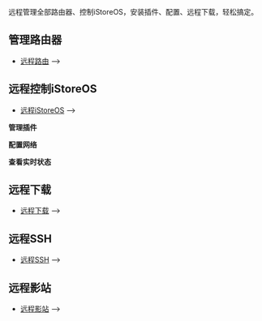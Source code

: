远程管理全部路由器、控制iStoreOS，安装插件、配置、远程下载，轻松搞定。

## 管理路由器

* [远程路由](/zh/guide/linkease_app/tutorial.md#远程路由) -->

## 远程控制iStoreOS

* [远程iStoreOS](/zh/guide/linkease_app/tutorial.md#web网页服务) -->

**管理插件**

**配置网络**

**查看实时状态**

## 远程下载

* [远程下载](/zh/guide/linkease_app/tutorial.md#远程下载) -->

## 远程SSH

* [远程SSH](/zh/guide/linkease_app/tutorial.md#远程ssh) -->

## 远程影站

* [远程影站](/zh/guide/linkease_app/tutorial.md#jellyfin远程播放) -->